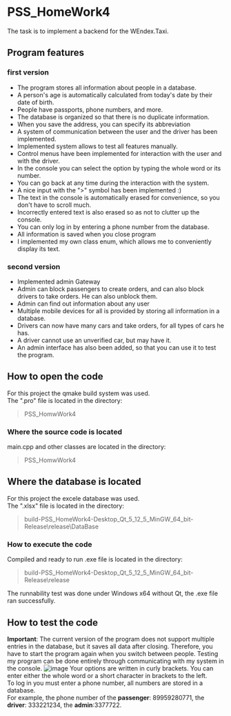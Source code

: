 # PSS_HomeWork4
The task is to implement a backend for the WEndex.Taxi.

## Program features
### first version
- The program stores all information about people in a database.
- A person's age is automatically calculated from today's date by their date of birth.
- People have passports, phone numbers, and more. 
- The database is organized so that there is no duplicate information.
- When you save the address, you can specify its abbreviation
- A system of communication between the user and the driver has been implemented.
- Implemented system allows to test all features manually.
- Control menus have been implemented for interaction with the user and with the driver. 
- In the console you can select the option by typing the whole word or its number.
- You can go back at any time during the interaction with the system.
- A nice input with the ">" symbol has been implemented :)
- The text in the console is automatically erased for convenience, so you don't have to scroll much.
- Incorrectly entered text is also erased so as not to clutter up the console.
- You can only log in by entering a phone number from the database.
- All information is saved when you close program
- I implemented my own class enum, which allows me to conveniently display its text.
### second version
- Implemented admin Gateway
- Admin can block passengers to create orders, and can also block drivers to take orders. He can also unblock them.
- Admin can find out information about any user
- Multiple mobile devices for all is provided by storing all information in a database.
- Drivers can now have many cars and take orders, for all types of cars he has.
- A driver cannot use an unverified car, but may have it.
- An admin interface has also been added, so that you can use it to test the program.

## How to open the code
 For this project the qmake build system was used.  
 The ".pro" file is located in the directory:
 > PSS_HomwWork4

### Where the source code is located
  main.cpp and other classes are located in the directory:
 > PSS_HomwWork4

## Where the database is located
 For this project the excele database was used.  
 The ".xlsx" file is located in the directory:
 > build-PSS_HomeWork4-Desktop_Qt_5_12_5_MinGW_64_bit-Release\release\DataBase
 
### How to execute the code
  Compiled and ready to run .exe file is located in the directory:
 > build-PSS_HomeWork4-Desktop_Qt_5_12_5_MinGW_64_bit-Release\release
  
  The runnability test was done under Windows x64 without Qt, the .exe file ran successfully.
  

## How to test the code
**Important**: The current version of the program does not support multiple entries in the database, but it saves all data after closing. Therefore, you have to start the program again when you switch between people. 
Testing my program can be done entirely through communicating with my system in the console.
![image](https://user-images.githubusercontent.com/48117438/116116794-bcc9de80-a6e5-11eb-855b-89d4c53f864a.png)
Your options are written in curly brackets. You can enter either the whole word or a short character in brackets to the left.   
To log in you must enter a phone number, all numbers are stored in a database.  
For example, the phone number of the **passenger**: 89959280771, the **driver**: 333221234, the **admin**:3377722.
